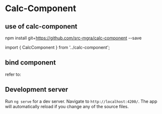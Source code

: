 # Calc-Component

## use of calc-component
npm install git+https://github.com/src-mgra/calc-component --save


import { CalcComponent } from '../calc-component';


## bind component
refer to: <app-calc-component value=5 selCalc='circulararea'></app-calc-component>



## Development server

Run `ng serve` for a dev server. Navigate to `http://localhost:4200/`. The app will automatically reload if you change any of the source files.


